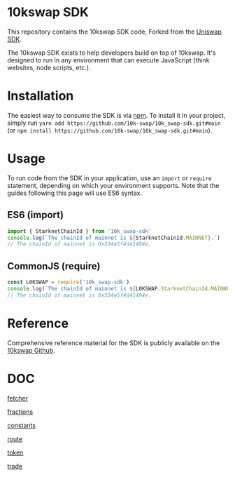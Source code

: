 # 10kswap SDK

This repository contains the 10kswap SDK code, Forked from the [Uniswap SDK](https://github.com/Uniswap/v2-sdk).

The 10kswap SDK exists to help developers build on top of 10kswap. It's designed to run in any environment that can execute JavaScript (think websites, node scripts, etc.).

# Installation

The easiest way to consume the SDK is via [npm](https://github.com/10k-swap/10k_swap-sdk). To install it in your project, simply run `yarn add https://github.com/10k-swap/10k_swap-sdk.git#main` (or `npm install https://github.com/10k-swap/10k_swap-sdk.git#main`).

# Usage

To run code from the SDK in your application, use an `import` or `require` statement, depending on which your environment supports. Note that the guides following this page will use ES6 syntax.

## ES6 (import)

```typescript
import { StarknetChainId } from '10k_swap-sdk'
console.log(`The chainId of mainnet is ${StarknetChainId.MAINNET}.`)
// The chainId of mainnet is 0x534e5f4d41494e.
```

## CommonJS (require)

```typescript
const L0KSWAP = require('10k_swap-sdk')
console.log(`The chainId of mainnet is ${L0KSWAP.StarknetChainId.MAINNET}.`)
// The chainId of mainnet is 0x534e5f4d41494e.
```

# Reference

Comprehensive reference material for the SDK is publicly available on the [10kswap Github](https://github.com/10k-swap).

# DOC

[fetcher](https://github.com/10k-swap/10k_swap-sdk/blob/main/doc/fetcher.md)

[fractions](https://github.com/10k-swap/10k_swap-sdk/blob/main/doc/fractions.md)

[constants](https://github.com/10k-swap/10k_swap-sdk/blob/main/doc/other-exports.md)

[route](https://github.com/10k-swap/10k_swap-sdk/blob/main/doc/route.md)

[token](https://github.com/10k-swap/10k_swap-sdk/blob/main/doc/token.md)

[trade](https://github.com/10k-swap/10k_swap-sdk/blob/main/doc/trade.md)